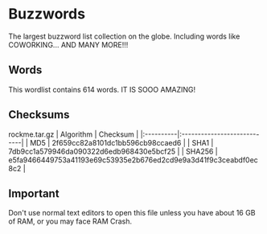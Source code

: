 # Buzzwords  
The largest buzzword list collection on the globe. Including words like COWORKING... AND MANY MORE!!!
## Words  
This wordlist contains 614 words. IT IS SOOO AMAZING!
## Checksums
rockme.tar.gz
| Algorithm | Checksum |
|:----------|:----------------------------|
| MD5       | 2f659cc82a8101dc1bb596cb98ccaed6 |
| SHA1      | 7db9cc1a579946da090322d6edb968430e5bcf25 |
| SHA256    | e5fa9466449753a41193e69c53935e2b676ed2cd9e9a3d41f9c3ceabdf0ec8c2 |
## Important
Don't use normal text editors to open this file unless you have about 16 GB of RAM, or you may face RAM Crash.

